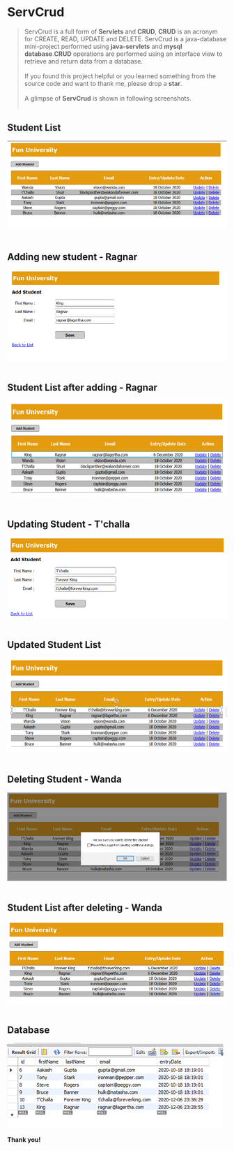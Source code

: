# ServCrud
> ServCrud is a full form of **Servlets** and **CRUD**, **CRUD** is an acronym for CREATE, READ, UPDATE and DELETE. ServCrud is a java-database mini-project performed using **java-servlets** and **mysql database**.**CRUD** operations are performed using an interface view to retrieve and return data from a database.
<br/><br/>
> If you found this project helpful or you learned something from the source code and want to thank me, please drop a **star**.
<br/><br/>
> A glimpse of **ServCrud** is shown in following screenshots.
<br/><br/>
## Student List
![Student List](https://github.com/gupta29470/ServCrud/blob/master/results/listStudents.PNG)
<br/><br/>
## Adding new student - Ragnar
![Adding Student](https://github.com/gupta29470/ServCrud/blob/master/results/addingStudent.PNG)
<br/><br/>
## Student List after adding - Ragnar
![Added Student](https://github.com/gupta29470/ServCrud/blob/master/results/addedStudent.PNG)
<br/><br/>
## Updating Student - T'challa
![Updating Student](https://github.com/gupta29470/ServCrud/blob/master/results/updatingStudent.PNG)
<br/><br/>
## Updated Student List
![Student List](https://github.com/gupta29470/ServCrud/blob/master/results/updatedStudent.PNG)
<br/><br/>
## Deleting Student - Wanda
![Student List](https://github.com/gupta29470/ServCrud/blob/master/results/deletingwandavision.PNG)
<br/><br/>
## Student List after deleting - Wanda
![Student List](https://github.com/gupta29470/ServCrud/blob/master/results/deletedwandavision.PNG)
<br/><br/>
## Database
![Database](https://github.com/gupta29470/ServCrud/blob/master/results/database.PNG)
<br/><br/>
**Thank you!**
<br/><br/>
